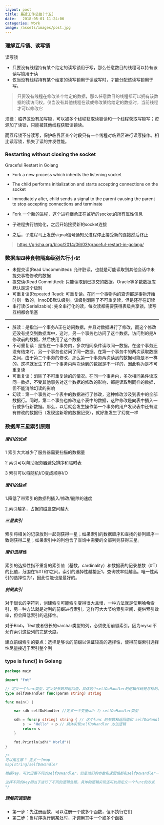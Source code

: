 ```yaml
---
layout: post
title: 最近工作总结(十五)
date:   2018-05-01 11:24:06
categories: Work
image: /assets/images/post.jpg
---
```



### 理解互斥锁、读写锁

读写锁
- 只要没有线程持有某个给定的读写锁用于写，那么任意数目的线程可以持有该读写锁用于读
- 仅当没有线程持有某个给定的读写锁用于读或写时，才能分配该读写锁用于写。

>只要没有线程在修改某个给定的数据，那么任意数目的线程都可以拥有该数据的读访问权。仅当没有其他线程在读或修改某给给定的数据时，当前线程才可以修改它

规律：临界区没有加写锁，可以被多个线程获取读锁读和一个线程获取写锁写；资源加了读锁，只能被其他线程获取读锁读。

而互斥锁不分读写，保护临界区某个时段只有一个线程对临界区进行读写操作。相比读写锁，损失了读的并发性能。

### Restarting without closing the socket

Graceful Restart in Golang

- Fork a new process which inherits the listening socket
- The child performs initialization and starts accepting connections on the socket
- Immediately after, child sends a signal to the parent causing the parent to stop accepting connections and terminate

- Fork 一个新的进程，这个进程继承正在监听的socket的所有属性信息
- 子进程执行初始化，之后开始接受新的socket连接
- 之后，子进程马上发送signal信号通知父进程停止接受新的连接然后终止

> https://grisha.org/blog/2014/06/03/graceful-restart-in-golang/

### 数据库四种食物隔离级别先行小记

+ 未提交读(Read Uncommitted): 允许脏读，也就是可能读取到其他会话中未提交事物修改的数据
+ 提交读(Read Committted): 只能读取到已提交的数据。Oracle等多数数据库默认是这个级别
+ 可重复读(Repeated Read): 可重复读。在同一个事物内的查询都是事物开始时刻一致的，InnoDB默认级别。该级别消除了不可重复读，但是还存在幻读
+ 串行读(Serializable): 完全串行化的读，每次读都需要获得表级共享锁，读写互相都会阻塞
---
- 脏读：是指当一个事务A正在访问数据，并且对数据进行了修改，而这个修改还没有提交到数据库中，这时，另一个事务也访问了这个数据，访问到的是A修改前的数据，然后使用了这个数据
- 不可重复读：是指在一个事务内，多次相同条件读取同一数据。在这个事务还没有结束时，另一个事务也访问了同一数据。在第一个事务中的两次读取数据之间，由于第二个事务的修改，那么第一个事务两次读到的数据可能是不一样的。这样就发生了在一个事务内两次读到的数据是不一样的，因此称为是不可重复读
- 可重复读：消除了不可重复读的的情况。在同一个事务内，多次相同条件读取同一数据，不受其他事务对这个数据的修改的影响，都是读取到同样的数据，但不能消除幻读的影响
- 幻读：第一个事务对一个表中的数据进行了修改，这种修改涉及到表中的全部数据行。同时，第二个事务也修改这个表中的数据，这种修改是向表中插入一行或多行新数据。那么，以后就会发生操作第一个事务的用户发现表中还有没有修改的数据行（发现这新增的数据记录），就好象发生了幻觉一样


### 数据库三星索引原则

##### 索引的优点

1 索引大大减少了服务器需要扫描的数据量

2 索引可以帮助服务器避免排序和临时表

3 索引可以将随机I/O变成顺序I/O

##### 索引的缺点

1.降低了带索引的数据列插入/修改/删除的速度

2.索引越多，占据的磁盘空间越大

##### 三星索引

索引将相关的记录放到一起则获得一星；如果索引的数据顺序和查找的排列顺序一致则获得二星；如果索引中的列包含了查询中需要的全部列则获得三星。

##### 索引选择性

索引的选择性指不重复的索引值（基数，cardinality）和数据表的记录总数（#T）的比值，范围在1/#T和1之间。索引的选择性越接近1，查询效率就越高。唯一性索引的选择性为1，因此性能也是最好的。

##### 前缀索引

对于很长的字符列，创建索引可能索引变得很大且慢，一种方法就是使用哈希索引，另一种方法就是对列的前缀进行索引，这样可大大节约索引空间，提供索引效率，但会降低索引的选择性。

对于Blob，Text或者很长的varchar类型的列，必须使用前缀索引，因为mysql不允许索引这些列的完整长度。

建立前缀索引的要点：选择足够长的前缀以保证较高的选择性，使得前缀索引选择性尽量接近于索引整个列

### type is func() in Golang

```go
package main

import "fmt"

// 定义一个func类型，定义好参数和返回值，具体这个selfDoHandler的逻辑代码是怎样的，在初始化这个类型具体实例的时候定义
type selfDoHandler func(param string) string

func main() {

	var sdh selfDoHandler //定义一个变量sdh 为 selfDoHandler类型

	sdh = func(p string) string { // 这个func 的参数和返回值和 selfDoHandler 类型一致就可以
		s := "Hello" + p // 具体实现selfDoHandler 方法逻辑
		return s
	}

	fmt.Println(sdh(" World"))
}

/*
可以用在哪？ 定义一个map
map[string]selfDoHandler

根据key，可以设置不同的selfDoHandler，但是他们的参数和返回值都和selfDoHandler一致，只是具体实现的时候的代码逻辑可以不一样

这样不同的key相当于进行了不同的逻辑处理。具体的逻辑实现还可以用定义一个func的方式
*/
```

##### 理解回调函数

- 第一步：先注册函数，可以注册一个或多个函数，但不执行它们
- 第二步：当程序执行到某处时，才调用其中一个或多个函数

